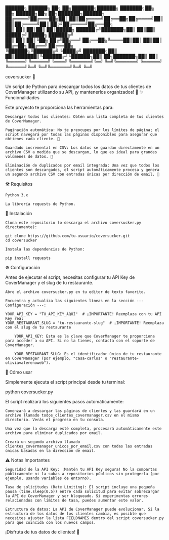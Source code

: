  ██████╗ ██████╗ ██╗   ██╗███████╗██████╗ ███████╗██╗   ██╗ ██████╗██╗  ██╗███████╗██████╗     
██╔════╝██╔═══██╗██║   ██║██╔════╝██╔══██╗██╔════╝██║   ██║██╔════╝██║ ██╔╝██╔════╝██╔══██╗    
██║     ██║   ██║██║   ██║█████╗  ██████╔╝███████╗██║   ██║██║     █████╔╝ █████╗  ██████╔╝    
██║     ██║   ██║╚██╗ ██╔╝██╔══╝  ██╔══██╗╚════██║██║   ██║██║     ██╔═██╗ ██╔══╝  ██╔══██╗    
╚██████╗╚██████╔╝ ╚████╔╝ ███████╗██║  ██║███████║╚██████╔╝╚██████╗██║  ██╗███████╗██║  ██║    
 ╚═════╝ ╚═════╝   ╚═══╝  ╚══════╝╚═╝  ╚═╝╚══════╝ ╚═════╝  ╚═════╝╚═╝  ╚═╝╚══════╝╚═╝  ╚═╝    

coversucker 🐙

Un script de Python para descargar todos los datos de tus clientes de CoverManager utilizando su API, ¡y mantenerlos organizados! 🚀
✨ Funcionalidades

Este proyecto te proporciona las herramientas para:

    Descargar todos los clientes: Obtén una lista completa de tus clientes de CoverManager.

    Paginación automática: No te preocupes por los límites de página; el script navegará por todas las páginas disponibles para asegurar que obtienes cada cliente. 🔄

    Guardado incremental en CSV: Los datos se guardan directamente en un archivo CSV a medida que se descargan, lo que es ideal para grandes volúmenes de datos. 💾

    Eliminación de duplicados por email integrada: Una vez que todos los clientes son descargados, el script automáticamente procesa y genera un segundo archivo CSV con entradas únicas por dirección de email. 🧹

🛠️ Requisitos

    Python 3.x

    La librería requests de Python.

🚀 Instalación

    Clona este repositorio (o descarga el archivo coversucker.py directamente):

    git clone https://github.com/tu-usuario/coversucker.git
    cd coversucker

    Instala las dependencias de Python:

    pip install requests

⚙️ Configuración

Antes de ejecutar el script, necesitas configurar tu API Key de CoverManager y el slug de tu restaurante.

    Abre el archivo coversucker.py en tu editor de texto favorito.

    Encuentra y actualiza las siguientes líneas en la sección --- Configuración ---:

    YOUR_API_KEY = "TU_API_KEY_AQUI"  # ¡IMPORTANTE! Reemplaza con tu API Key real
    YOUR_RESTAURANT_SLUG = "tu-restaurante-slug"  # ¡IMPORTANTE! Reemplaza con el slug de tu restaurante

        YOUR_API_KEY: Esta es la clave que CoverManager te proporciona para acceder a su API. Si no la tienes, contacta con el soporte de CoverManager.

        YOUR_RESTAURANT_SLUG: Es el identificador único de tu restaurante en CoverManager (por ejemplo, "casa-carlos" o "restaurante-oliviavalerenoweb").

🏃 Cómo usar

Simplemente ejecuta el script principal desde tu terminal:

python coversucker.py

El script realizará los siguientes pasos automáticamente:

    Comenzará a descargar las páginas de clientes y las guardará en un archivo llamado todos_clientes_covermanager.csv en el mismo directorio. Verás el progreso en tu consola.

    Una vez que la descarga esté completa, procesará automáticamente este archivo para eliminar duplicados por email.

    Creará un segundo archivo llamado clientes_covermanager_unicos_por_email.csv con todas las entradas únicas basadas en la dirección de email.

⚠️ Notas Importantes

    Seguridad de la API Key: ¡Mantén tu API Key segura! No la compartas públicamente ni la subas a repositorios públicos sin protegerla (por ejemplo, usando variables de entorno).

    Tasa de solicitudes (Rate Limiting): El script incluye una pequeña pausa (time.sleep(0.5)) entre cada solicitud para evitar sobrecargar la API de CoverManager y ser bloqueado. Si experimentas errores relacionados con límites de tasa, puedes aumentar este valor.

    Estructura de datos: La API de CoverManager puede evolucionar. Si la estructura de los datos de los clientes cambia, es posible que necesites ajustar la lista FIELDNAMES dentro del script coversucker.py para que coincida con los nuevos campos.

¡Disfruta de tus datos de clientes! 🎉
